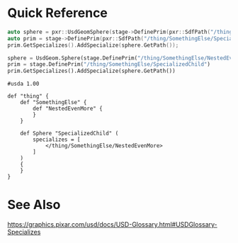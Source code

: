# Quick Reference

```cpp
auto sphere = pxr::UsdGeomSphere(stage->DefinePrim(pxr::SdfPath("/thing/SomethingElse/NestedEvenMore"), pxr::TfToken("Sphere")));
auto prim = stage->DefinePrim(pxr::SdfPath("/thing/SomethingElse/SpecializedChild"));
prim.GetSpecializes().AddSpecialize(sphere.GetPath());
```

```python
sphere = UsdGeom.Sphere(stage.DefinePrim("/thing/SomethingElse/NestedEvenMore", "Sphere"))
prim = stage.DefinePrim("/thing/SomethingElse/SpecializedChild")
prim.GetSpecializes().AddSpecialize(sphere.GetPath())
```

```usda
#usda 1.00

def "thing" {
	def "SomethingElse" {
		def "NestedEvenMore" {
		}
	}

	def Sphere "SpecializedChild" (
		specializes = [
			</thing/SomethingElse/NestedEvenMore>
		]
	)
	{
	}
}
```

# See Also
https://graphics.pixar.com/usd/docs/USD-Glossary.html#USDGlossary-Specializes
